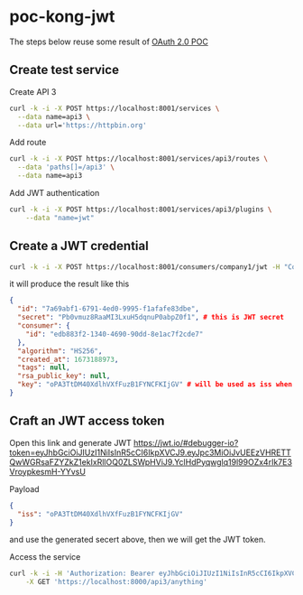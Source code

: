 # poc-kong-jwt

The steps below reuse some result of [OAuth 2.0 POC](README.md)

## Create test service

Create API 3

```bash
curl -k -i -X POST https://localhost:8001/services \
  --data name=api3 \
  --data url='https://httpbin.org'
```

Add route

```bash
curl -k -i -X POST https://localhost:8001/services/api3/routes \
  --data 'paths[]=/api3' \
  --data name=api3
```

Add JWT authentication

```bash
curl -k -i -X POST https://localhost:8001/services/api3/plugins \
    --data "name=jwt"
```

## Create a JWT credential

```bash
curl -k -i -X POST https://localhost:8001/consumers/company1/jwt -H "Content-Type: application/x-www-form-urlencoded"
```

it will produce the result like this

```json
{
  "id": "7a69abf1-6791-4ed0-9995-f1afafe83dbe",
  "secret": "Pb0vmuz8RaaMI3LxuH5dqnuP0abpZ0f1", # this is JWT secret
  "consumer": {
    "id": "edb883f2-1340-4690-90dd-8e1ac7f2cde7"
  },
  "algorithm": "HS256",
  "created_at": 1673188973,
  "tags": null,
  "rsa_public_key": null,
  "key": "oPA3TtDM40XdlhVXfFuzB1FYNCFKIjGV" # will be used as iss when signed
}
```

## Craft an JWT access token

Open this link and generate JWT https://jwt.io/#debugger-io?token=eyJhbGciOiJIUzI1NiIsInR5cCI6IkpXVCJ9.eyJpc3MiOiJvUEEzVHRETTQwWGRsaFZYZkZ1ekIxRllOQ0ZLSWpHViJ9.YclHdPyqwglq19l99OZx4rIk7E3VroypkesmH-YYvsU

Payload

```json
{
  "iss": "oPA3TtDM40XdlhVXfFuzB1FYNCFKIjGV"
}
```

and use the generated secert above, then we will get the JWT token.

Access the service

```bash
curl -k -i -H 'Authorization: Bearer eyJhbGciOiJIUzI1NiIsInR5cCI6IkpXVCJ9.eyJpc3MiOiJvUEEzVHRETTQwWGRsaFZYZkZ1ekIxRllOQ0ZLSWpHViJ9.mt5jOT09ZsgegupS_FyPZn8r0tTGmho2mIjcheXdkqY' \
    -X GET 'https://localhost:8000/api3/anything'
```
